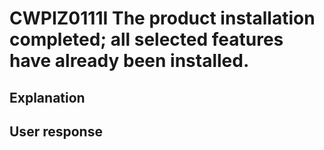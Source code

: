 # CWPIZ0111I The product installation completed; all selected features have already been installed.

## Explanation

## User response